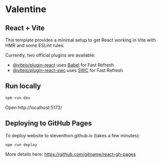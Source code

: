 # Valentine

## React + Vite

This template provides a minimal setup to get React working in Vite with HMR and some ESLint rules.

Currently, two official plugins are available:

- [@vitejs/plugin-react](https://github.com/vitejs/vite-plugin-react/blob/main/packages/plugin-react/README.md) uses [Babel](https://babeljs.io/) for Fast Refresh
- [@vitejs/plugin-react-swc](https://github.com/vitejs/vite-plugin-react-swc) uses [SWC](https://swc.rs/) for Fast Refresh

## Run locally

```sh
npm run dev
```

Open http://localhost:5173/

## Deploying to GitHub Pages

To deploy website to steventhon.github.io (takes a few minutes):

```sh
npm run deploy
```

More details here: https://github.com/gitname/react-gh-pages